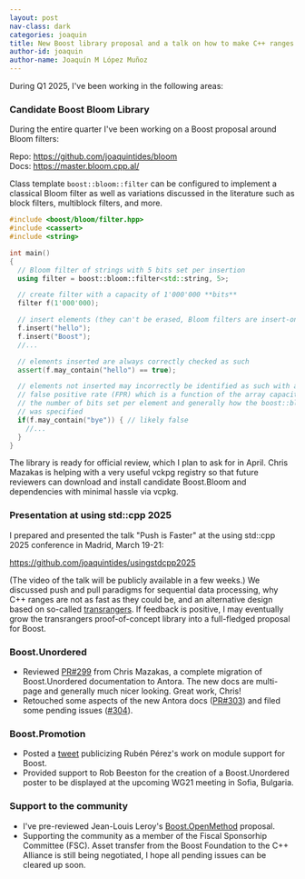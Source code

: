 ```yaml
---
layout: post
nav-class: dark
categories: joaquin
title: New Boost library proposal and a talk on how to make C++ ranges faster
author-id: joaquin
author-name: Joaquín M López Muñoz
---
```


During Q1 2025, I've been working in the following areas:

### Candidate Boost Bloom Library

During the entire quarter I've been working on a Boost proposal around Bloom filters:

Repo: https://github.com/joaquintides/bloom</br>
Docs: https://master.bloom.cpp.al/

Class template `boost::bloom::filter` can be configured to implement a classical Bloom filter
as well as variations discussed in the literature such as block filters, multiblock filters, and more.

```cpp
#include <boost/bloom/filter.hpp>
#include <cassert>
#include <string>

int main()
{
  // Bloom filter of strings with 5 bits set per insertion
  using filter = boost::bloom::filter<std::string, 5>;

  // create filter with a capacity of 1'000'000 **bits**
  filter f(1'000'000);

  // insert elements (they can't be erased, Bloom filters are insert-only)
  f.insert("hello");
  f.insert("Boost");
  //...

  // elements inserted are always correctly checked as such
  assert(f.may_contain("hello") == true);

  // elements not inserted may incorrectly be identified as such with a
  // false positive rate (FPR) which is a function of the array capacity,
  // the number of bits set per element and generally how the boost::bloom::filter
  // was specified
  if(f.may_contain("bye")) { // likely false
    //...
  }
}
```
The library is ready for official review, which I plan to ask for in April. Chris Mazakas
is helping with a very useful vckpg registry so that future reviewers can
download and install candidate Boost.Bloom and dependencies with minimal hassle via vcpkg.

### Presentation at using std::cpp 2025

I prepared and presented the talk "Push is Faster" at the using std::cpp 2025 conference
in Madrid, March 19-21:

https://github.com/joaquintides/usingstdcpp2025

(The video of the talk will be publicly available in a few weeks.) We discussed
push and pull paradigms for sequential data processing, why C++ ranges are
not as fast as they could be, and an alternative design based on so-called
[transrangers](https://github.com/joaquintides/transrangers). If feedback is positive,
I may eventually grow the transrangers proof-of-concept library into a full-fledged
proposal for Boost.

### Boost.Unordered

* Reviewed [PR#299](https://github.com/boostorg/unordered/pull/299) from Chris Mazakas,
a complete migration of Boost.Unordered documentation to Antora. The new docs are multi-page
and generally much nicer looking. Great work, Chris!
* Retouched some aspects of the new Antora docs ([PR#303](https://github.com/boostorg/unordered/pull/303))
and filed some pending issues ([#304](https://github.com/boostorg/unordered/issues/304)).

### Boost.Promotion

* Posted a [tweet](https://x.com/Boost_Libraries/status/1884899485186400442) publicizing
Rubén Pérez's work on module support for Boost.
* Provided support to Rob Beeston for the creation of a Boost.Unordered poster to be
displayed at the upcoming WG21 meeting in Sofia, Bulgaria.

### Support to the community

* I've pre-reviewed Jean-Louis Leroy's
[Boost.OpenMethod](https://github.com/jll63/Boost.OpenMethod) proposal.
* Supporting the community as a member of the Fiscal Sponsorhip Committee (FSC). Asset
transfer from the Boost Foundation to the C++ Alliance is still being negotiated,
I hope all pending issues can be cleared up soon.
